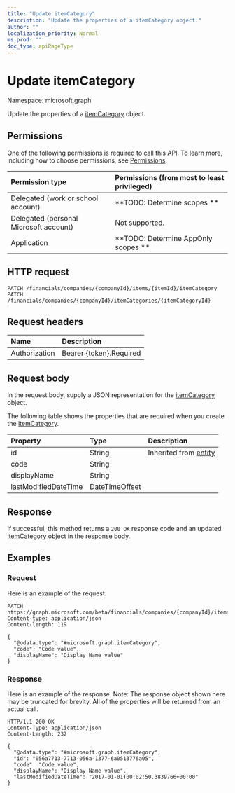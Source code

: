 ```yaml
---
title: "Update itemCategory"
description: "Update the properties of a itemCategory object."
author: ""
localization_priority: Normal
ms.prod: ""
doc_type: apiPageType
---
```


# Update itemCategory

Namespace: microsoft.graph

Update the properties of a [itemCategory](../resources/itemcategory.md) object.

## Permissions
One of the following permissions is required to call this API. To learn more, including how to choose permissions, see [Permissions](/concepts/permissions-reference.md).

|Permission type|Permissions (from most to least privileged)|
|:---|:---|
|Delegated (work or school account)|**TODO: Determine scopes **|
|Delegated (personal Microsoft account)|Not supported.|
|Application|**TODO: Determine AppOnly scopes **|

## HTTP request
<!-- {
  "blockType": "ignored"
}
-->
``` http
PATCH /financials/companies/{companyId}/items/{itemId}/itemCategory
PATCH /financials/companies/{companyId}/itemCategories/{itemCategoryId}
```

## Request headers
|Name|Description|
|:---|:---|
|Authorization|Bearer {token}.Required|

## Request body
In the request body, supply a JSON representation for the [itemCategory](../resources/itemcategory.md) object.

The following table shows the properties that are required when you create the [itemCategory](../resources/itemcategory.md).

|Property|Type|Description|
|:---|:---|:---|
|id|String| Inherited from [entity](../resources/entity.md)|
|code|String||
|displayName|String||
|lastModifiedDateTime|DateTimeOffset||



## Response
If successful, this method returns a `200 OK` response code and an updated [itemCategory](../resources/itemcategory.md) object in the response body.

## Examples

### Request
Here is an example of the request.
<!-- {
  "blockType": "request",
  "name": "update_itemcategory"
}
-->
``` http
PATCH https://graph.microsoft.com/beta/financials/companies/{companyId}/items/{itemId}/itemCategory
Content-type: application/json
Content-length: 119

{
  "@odata.type": "#microsoft.graph.itemCategory",
  "code": "Code value",
  "displayName": "Display Name value"
}
```

### Response
Here is an example of the response. Note: The response object shown here may be truncated for brevity. All of the properties will be returned from an actual call.
<!-- {
  "blockType": "response",
  "truncated": true
}
-->
``` http
HTTP/1.1 200 OK
Content-Type: application/json
Content-Length: 232

{
  "@odata.type": "#microsoft.graph.itemCategory",
  "id": "056a7713-7713-056a-1377-6a0513776a05",
  "code": "Code value",
  "displayName": "Display Name value",
  "lastModifiedDateTime": "2017-01-01T00:02:50.3839766+00:00"
}
```

